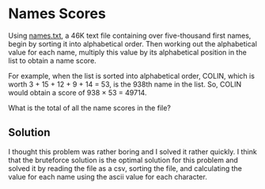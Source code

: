 # Names Scores

Using [names.txt](https://projecteuler.net/project/resources/p022_names.txt), a 46K text file containing over 
five-thousand first names, begin by sorting it into alphabetical order. Then working out the alphabetical value for 
each name, multiply this value by its alphabetical position in the list to obtain a name score.

For example, when the list is sorted into alphabetical order, COLIN, which is worth 3 + 15 + 12 + 9 + 14 = 53, is 
the 938th name in the list. So, COLIN would obtain a score of 938 × 53 = 49714.

What is the total of all the name scores in the file?

## Solution

I thought this problem was rather boring and I solved it rather quickly.  I think that the bruteforce solution is the 
optimal solution for this problem and solved it by reading the file as a csv, sorting the file, and calculating the 
value for each name using the ascii value for each character.